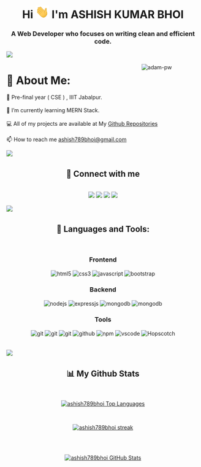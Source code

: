 
<h1 align="center">
    Hi
    <img src="https://raw.githubusercontent.com/ABSphreak/ABSphreak/master/gifs/Hi.gif" width="35">
    I'm ASHISH KUMAR BHOI
</h1>

<!----------------------------------- About Section ------------------------------------>

<h3 align="center">A Web Developer who focuses on writing clean and efficient code.</h3>


<img src="https://raw.githubusercontent.com/andreasbm/readme/master/assets/lines/colored.png">

<p><img  align="right" src="https://github.com/Adam-pw/Adam-pw/blob/main/animation_500_kxa883sd.gif" alt="adam-pw" width="30%" /></p>

# 💫 About Me:

🔭 Pre-final year ( CSE ) , IIIT Jabalpur.<br>
<br>🌱 I’m currently learning MERN Stack.<br>
<br>💻 All of my projects are available at My [Github Repositories](https://github.com/ashish789bhoi?tab=repositories)<br>
<br>📫 How to reach me ashish789bhoi@gmail.com<br>

<img src="https://raw.githubusercontent.com/andreasbm/readme/master/assets/lines/colored.png">

<h2 align="center">📱 Connect with me</h2>
<br />
<div align="center">
  <a target="_blank" href="https://www.linkedin.com/in/ashish-kumar-bhoi/"> <img src="https://img.shields.io/badge/LinkedIn-0077B5?style=for-the-badge&logo=linkedin&logoColor=white" /></a>
<a target="_blank" href="mailto: ashish789bhoi@gmail.com"><img src="https://img.shields.io/badge/Gmail-D14836?style=for-the-badge&logo=gmail&logoColor=white" /></a>
  <a target="_blank" href="https://github.com/ashish789bhoi"><img src="https://img.shields.io/badge/GitHub-100000?style=for-the-badge&logo=github&logoColor=white" /></a>
  <a target="_blank" href="https://leetcode.com/u/ashish_789bhoi/"><img src="https://img.shields.io/badge/LeetCode-000000?style=for-the-badge&logo=LeetCode&logoColor=#d16c06" /></a>
</div>
<br />


<img src="https://raw.githubusercontent.com/andreasbm/readme/master/assets/lines/colored.png">

<h2 align="center">🚀 Languages and Tools:</h2>
<br/>
<div align="center">
 
 <div align="center"><h3 align="center">Frontend</h3>
<img src="https://img.shields.io/badge/html5-%23E34F26.svg?style=for-the-badge&logo=html5&logoColor=white" align="center" alt="html5">
<img src = "https://img.shields.io/badge/css3-%231572B6.svg?style=for-the-badge&logo=css3&logoColor=white" align="center" alt="css3">
<img src ="https://img.shields.io/badge/javascript-%23323330.svg?style=for-the-badge&logo=javascript&logoColor=%23F7DF1E" align="center" alt="javascript">
<img src="https://img.shields.io/badge/bootstrap-%23563D7C.svg?style=for-the-badge&logo=bootstrap&logoColor=white" align="center" alt="bootstrap"/>
</div>


  <div align="center"><h3 align="center">Backend</h3> 
<img src="https://img.shields.io/badge/Node.js-339933?style=for-the-badge&logo=nodedotjs&logoColor=white" align="center" alt="nodejs" />
<img src="https://img.shields.io/badge/Express.js-000000?style=for-the-badge&logo=express&logoColor=white" align="center" alt="expressjs"/>
<img src="https://img.shields.io/badge/MongoDB-4EA94B?style=for-the-badge&logo=mongodb&logoColor=white" align="center" alt="mongodb"/>
<img src="https://img.shields.io/badge/mysql-4479A1.svg?style=for-the-badge&logo=mysql&logoColor=white" align="center" alt="mongodb"/>
 </div>
  
  <div align="center"><h3 align="center">Tools</h3> 
   <img src="https://img.shields.io/badge/vercel-%23000000.svg?style=for-the-badge&logo=vercel&logoColor=whit" align="center" alt="git"/>
   <img src="https://img.shields.io/badge/NODEMON-%23323330.svg?style=for-the-badge&logo=nodemon&logoColor=%BBDEAD" align="center" alt="git"/>
   <img src="https://img.shields.io/badge/git-%23F05033.svg?style=for-the-badge&logo=git&logoColor=white" align="center" alt="git"/>
<img src="https://img.shields.io/badge/GitHub-100000?style=for-the-badge&logo=github&logoColor=white"  align="center" alt="github"/>
<img src = "https://img.shields.io/badge/NPM-%23CB3837.svg?style=for-the-badge&logo=npm&logoColor=white" align="center" alt="npm">
<img src="https://img.shields.io/badge/Visual%20Studio-5C2D91.svg?style=for-the-badge&logo=visual-studio&logoColor=white"  align="center" alt="vscode"/>
<img style="width:30px" src="https://avatars.githubusercontent.com/u/56705483" align="center" alt="Hopscotch"/>
   <br/>
 </div>
</div>

<br/>
<br/>

<img src="https://raw.githubusercontent.com/andreasbm/readme/master/assets/lines/colored.png">

<h2 align="center">📊 My Github Stats</h2>
   <br/>   
    <p align="center">      
    <a href="https://github.com/ashish789bhoi/github-readme-stats"><img alt="ashish789bhoi Top Languages" src="https://github-readme-stats.vercel.app/api/top-langs/?username=ashish789bhoi&langs_count=8&count_private=true&layout=compact&theme=react&hide_border=true&bg_color=0D1117" /></a>
    </p>      
     <br/>
   <p align="center">
    <a href="https://github.com/ashish789bhoi/github-readme-streak-stats">
    <img title="🔥 Get streak stats for your profile at git.io/streak-stats" alt="ashish789bhoi streak" src="https://github-readme-streak-stats.herokuapp.com/?user=ashish789bhoi&hide_border=true&theme=react&bg_color=0D1117"/>
   </a>
   </p>   
  <br/>
  <br/>
     <p align="center">                                               <a href="https://github.com/ashish789bhoi/github-readme-stats"><img alt="ashish789bhoi GitHub Stats" src="https://github-readme-stats.vercel.app/api?username=ashish789bhoi&show_icons=true&locale=en&theme=react&hide_border=true&bg_color=0D1117" /></a>
      </p>

<br/>

<!-- <img src="https://raw.githubusercontent.com/andreasbm/readme/master/assets/lines/colored.png">
<br/> -->

<!-- ## ❤ Views and Followers
<p align="center">
    <a href="https://github.com/ashish789bhoi/github-profile-views-counter">
        <img src="https://komarev.com/ghpvc/?username=ashish789bhoi">
    </a>
    <a href="https://github.com/ashish789bhoi?tab=followers">
        <img src="https://img.shields.io/github/followers/ashish789bhoi?label=Followers&style=social" alt="GitHub Badge">
    </a>
</p> -->
